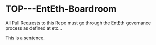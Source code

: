 # TOP---EntEth-Boardroom

All Pull Requests to this Repo must go through the EntEth governance process as defined at etc... 

This is a sentence. 

